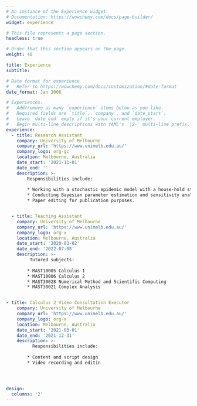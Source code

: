 ```yaml
---
# An instance of the Experience widget.
# Documentation: https://wowchemy.com/docs/page-builder/
widget: experience

# This file represents a page section.
headless: true

# Order that this section appears on the page.
weight: 40

title: Experience
subtitle:

# Date format for experience
#   Refer to https://wowchemy.com/docs/customization/#date-format
date_format: Jan 2006

# Experiences.
#   Add/remove as many `experience` items below as you like.
#   Required fields are `title`, `company`, and `date_start`.
#   Leave `date_end` empty if it's your current employer.
#   Begin multi-line descriptions with YAML's `|2-` multi-line prefix.
experience:
  - title: Research Assistant
    company: University of Melbourne
    company_url: 'https://www.unimelb.edu.au/'
    company_logo: org-gc
    location: Melbourne, Australia
    date_start: '2021-11-01'
    date_end: ''
    description: >-
        Responsibilities include:
        
        * Working with a stochastic epidemic model with a house-hold structure to simulate influenza dynamics
        * Conducting Bayesian parameter estimation and sensitivity analysis based on multiple sources of data
        * Paper editing for publication purposes.


  - title: Teaching Assistant
    company: University of Melbourne
    company_url: 'https://www.unimelb.edu.au/'
    company_logo: org-x
    location: Melbourne, Australia
    date_start: '2020-03-02'
    date_end: '2022-07-08'
    description: >-
         Tutored subjects:
        
        * MAST10005 Calculus 1
        * MAST10006 Calculus 2
        * MAST30028 Numerical Method and Scientific Computing
        * MAST30021 Complex Analysis


- title: Calculus 2 Video Consultation Executor
    company: University of Melbourne
    company_url: 'https://www.unimelb.edu.au/'
    company_logo: org-x
    location: Melbourne, Australia
    date_start: '2021-03-01'
    date_end: '2021-12-31'
    description: >-
          Responsibilities include:
        
        * Content and script design
        * Video recording and editin




design:
  columns: '2'
---
```

